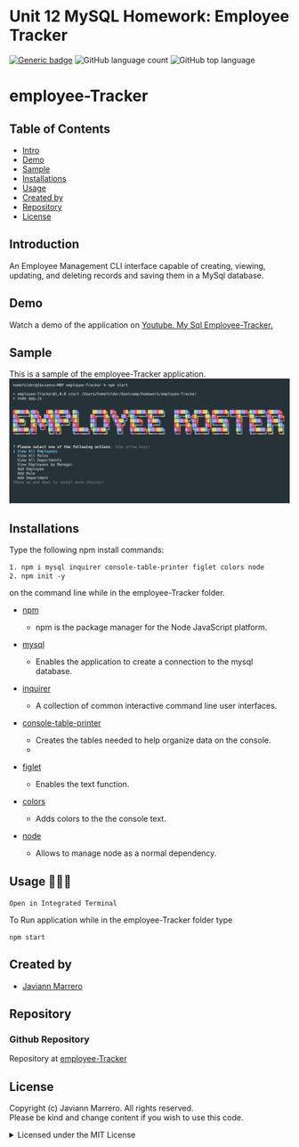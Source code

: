 # Unit 12 MySQL Homework: Employee Tracker
[![Generic badge](https://img.shields.io/badge/license-MIT-<COLOR>.svg)](#license)
![GitHub language count](https://img.shields.io/github/languages/count/javiistacks/employee-Tracker)
![GitHub top language](https://img.shields.io/github/languages/top/javiistacks/employee-Tracker)

# employee-Tracker

## Table of Contents
* [Intro](#intro)
* [Demo](#demo)
* [Sample](#sample)
* [Installations](#installations)
* [Usage](#usage)
* [Created by](#created-by)
* [Repository](#repository)
* [License](#license)


 ## Introduction
An Employee Management CLI interface capable of creating, viewing, updating, and deleting records and saving them in a MySql database.

## Demo

Watch a demo of the application on [Youtube. My Sql Employee-Tracker.](https://youtu.be/y42UnHpQbIc)



## Sample 
 This is a sample of the employee-Tracker application. 
 <img src="./Assets/sample.png">
 

## Installations
Type the following npm install commands: 
```
1. npm i mysql inquirer console-table-printer figlet colors node
2. npm init -y
```
on the command line while in the employee-Tracker folder. 

* [npm](https://docs.npmjs.com/cli/v7/commands/npm-install)
  * npm is the package manager for the Node JavaScript platform. 

* [mysql](https://www.npmjs.com/package/mysql)
  * Enables the application to create a connection to the mysql database.

* [inquirer](https://www.npmjs.com/package/inquirer)
  * A collection of common interactive command line user interfaces.
  
* [console-table-printer](https://www.npmjs.com/package/console-table-printer)
  * Creates the tables needed to help organize data on the console.
  *   
* [figlet](https://www.npmjs.com/package/figlet)
  * Enables the text function. 

* [colors](https://www.npmjs.com/package/colors)
  * Adds colors to the the console text.  

* [node](https://www.npmjs.com/package/node)
  * Allows to manage node as a normal dependency.
 
 

## Usage 👨🏽‍💻
`Open in Integrated Terminal`

To Run application while in the employee-Tracker folder type 
```
npm start 
```


## Created by
* [Javiann Marrero](https://github.com/javiistacks)


## Repository
### Github Repository
Repository at [employee-Tracker](https://github.com/javiistacks/employee-Tracker)



## License

Copyright (c) Javiann Marrero. All rights reserved.<br>
Please be kind and change content if you wish to use this code.

<details><summary>Licensed under the MIT License</summary>

Copyright (c) 2021 - present | Javiann Marrero

<blockquote>
Permission is hereby granted, free of charge, to any person obtaining a copy
of this software and associated documentation files (the "Software"), to deal
in the Software without restriction, including without limitation the rights
to use, copy, modify, merge, publish, distribute, sublicense, and/or sell
copies of the Software, and to permit persons to whom the Software is
furnished to do so, subject to the following conditions:

The above copyright notice and this permission notice shall be included in all
copies or substantial portions of the Software.

THE SOFTWARE IS PROVIDED "AS IS", WITHOUT WARRANTY OF ANY KIND, EXPRESS OR
IMPLIED, INCLUDING BUT NOT LIMITED TO THE WARRANTIES OF MERCHANTABILITY,
FITNESS FOR A PARTICULAR PURPOSE AND NONINFRINGEMENT. IN NO EVENT SHALL THE
AUTHORS OR COPYRIGHT HOLDERS BE LIABLE FOR ANY CLAIM, DAMAGES OR OTHER
LIABILITY, WHETHER IN AN ACTION OF CONTRACT, TORT OR OTHERWISE, ARISING FROM,
OUT OF OR IN CONNECTION WITH THE SOFTWARE OR THE USE OR OTHER DEALINGS IN THE
SOFTWARE.
</blockquote>
</details>
